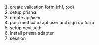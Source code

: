 1. create validation form (rhf, zod)
2. setup prisma
3. create api/user
4. post method to api user and sign up form
5. setup next auth
6. install prisma adapter
7. session
